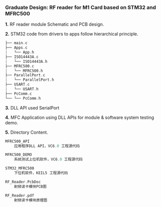 ### Graduate Design: RF reader for M1 Card based on STM32 and MFRC500

**1.** RF reader module Schematic and PCB design.

**2.** STM32 code from drivers to apps follow hierarchical principle.
```cpp
├── main.c
├── Apps.c
|   └── App.h
├── ISO14443A.c
|   └── ISO14443A.h
├── MFRC500.c
|   └── MFRC500.h
├── ParallelPort.c
|   └── ParallelPort.h
├── USART.c
|   └── USART.h
├── PcComm.c
└── └── PcComm.h
```
**3.** DLL API used SerialPort

**4.** MFC Application using DLL APIs for module & software system testing demo. 

**5.** Directory Content.
```cpp
MFRC500_API
	应用程序DLL API，VC6.0 工程源代码

MFRC500_DEMO
	系统测试上位机软件，VC6.0 工程源代码

STM32_MFRC500
	下位机软件，KEIL5 工程源代码

RF_Reader.PcbDoc
	射频读卡模块PCB图

RF_Reader.pdf
	射频读卡模块原理图
```
